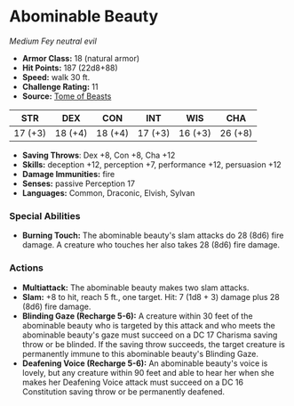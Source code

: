 # Abominable Beauty

*Medium* *Fey* *neutral evil*

- **Armor Class:** 18 (natural armor)
- **Hit Points:** 187 (22d8+88)
- **Speed:** walk 30 ft.
- **Challenge Rating:** 11
- **Source:** [Tome of Beasts](https://koboldpress.com/kpstore/product/tome-of-beasts-for-5th-edition-print/)

| STR | DEX | CON | INT | WIS | CHA |
| --- | --- | --- | --- | --- | --- |
| 17 (+3) | 18 (+4) | 18 (+4) | 17 (+3) | 16 (+3) | 26 (+8) |

- **Saving Throws**: Dex +8, Con +8, Cha +12
- **Skills:** deception +12, perception +7, performance +12, persuasion +12
- **Damage Immunities:** fire
- **Senses:** passive Perception 17
- **Languages:** Common, Draconic, Elvish, Sylvan
### Special Abilities
- **Burning Touch:** The abominable beauty's slam attacks do 28 (8d6) fire damage. A creature who touches her also takes 28 (8d6) fire damage.
### Actions
- **Multiattack:** The abominable beauty makes two slam attacks.
- **Slam:** +8 to hit, reach 5 ft., one target. Hit: 7 (1d8 + 3) damage plus 28 (8d6) fire damage.
- **Blinding Gaze (Recharge 5-6):** A creature within 30 feet of the abominable beauty who is targeted by this attack and who meets the abominable beauty's gaze must succeed on a DC 17 Charisma saving throw or be blinded. If the saving throw succeeds, the target creature is permanently immune to this abominable beauty's Blinding Gaze.
- **Deafening Voice (Recharge 5-6):** An abominable beauty's voice is lovely, but any creature within 90 feet and able to hear her when she makes her Deafening Voice attack must succeed on a DC 16 Constitution saving throw or be permanently deafened.
